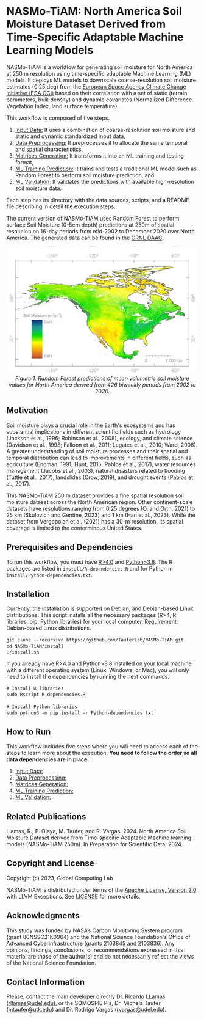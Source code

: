 # NASMo-TiAM: North America Soil Moisture Dataset Derived from Time-Specific Adaptable Machine Learning Models

NASMo-TiAM is a workflow for generating soil moisture for North America at 250 m resolution using time-specific adaptable Machine Learning (ML) models. It deploys ML models to downscale coarse-resolution soil moisture estimates (0.25 deg) from the [European Space Agency Climate Change Initiative (ESA CCI)](https://climate.esa.int/en/projects/soil-moisture/data/) based on their correlation with a set of static (terrain parameters, bulk density) and dynamic covariates (Normalized Difference Vegetation Index, land surface temperature).

This workflow is composed of five steps.

1. [Input Data:](1_Input_Data/) It uses a combination of coarse-resolution soil moisture and static and dynamic standardized input data,
2. [Data Preprocessing:](2_Data_Preprocessing/) It preprocesses it to allocate the same temporal and spatial characteristics,
3. [Matrices Generation:](3_Matrices_Generation/) It transforms it into an ML training and testing format,
4. [ML Training Prediction:](4_ML_Training_Prediction/) It trains and tests a traditional ML model such as Random Forest to perform soil moisture prediction, and
5. [ML Validation:](5_ML_Validation/) It validates the predictions with available high-resolution soil moisture data.

Each step has its directory with the data sources, scripts, and a README file describing in detail the execution steps.   

The current version of NASMo-TiAM uses Random Forest to perform surface Soil Moisture (0-5cm depth) predictions at 250m of spatial resolution on 16-day periods from mid-2002 to December 2020 over North America. The generated data can be found in the [ORNL DAAC](https://daac.ornl.gov/CMS/guides/NASMo_TiAM_250m.html). 

<p align="center">
    <img src="imgs/NASMo_TiAM_250m_Fig1.jpg" width="600">
    <br>
    <em>Figure 1. Random Forest predictions of mean volumetric soil moisture values for North America derived from 426 biweekly periods from 2002 to 2020.</em>
</p>

## Motivation
Soil moisture plays a crucial role in the Earth's ecosystems and has substantial implications in different scientific fields such as hydrology (Jackson et al., 1996; Robinson et al., 2008), ecology, and climate science (Davidson et al., 1998; Falloon et al., 2011; Legates et al., 2010; Ward, 2008). A greater understanding of soil moisture processes and their spatial and temporal distribution can lead to improvements in different fields, such as agriculture (Engman, 1991; Hunt, 2015; Pablos et al., 2017), water resources management (Jacobs et al., 2003), natural disasters related to flooding (Tuttle et al., 2017), landslides (Crow, 2019), and drought events (Pablos et al., 2017). 

This NASMo-TiAM 250 m dataset provides a fine spatial resolution soil moisture dataset across the North American region. Other continent-scale datasets have resolutions ranging from 0.25 degrees (O. and Orth, 2021) to 25 km (Skulovich and Gentine, 2023) and 1 km (Han et al., 2023). While the dataset from Vergopolan et al. (2021) has a 30-m resolution, its spatial coverage is limited to the conterminous United States.

## Prerequisites and Dependencies
To run this workflow, you must have [R>4.0](https://cran.r-project.org/bin/linux/ubuntu/fullREADME.html#installing-r) and [Python>3.8](https://www.python.org/downloads/). The R packages are listed in `install/R-dependencies.R` and for Python in `install/Python-dependencies.txt`.  

## Installation
Currently, the installation is supported on Debian, and Debian-based Linux distributions. This script installs all the necessary packages (R>4, R libraries, pip, Python libraries) for your local computer.
Requirement: Debian-based Linux distributions.
```
git clone --recursive https://github.com/TauferLab/NASMo-TiAM.git
cd NASMo-TiAM/install
./install.sh
```

If you already have R>4.0 and Python>3.8 installed on your local machine with a different operating system (Linux, Windows, or Mac), you will only need to install the dependencies by running the next commands.
```
# Install R libraries
sudo Rscript R-dependencies.R

# Install Python libraries
sudo python3 -m pip install -r Python-dependencies.txt
```

## How to Run
This workflow includes five steps where you will need to access each of the steps to learn more about the execution. **You need to follow the order so all data dependencies are in place.**

1. [Input Data:](1_Input_Data/)
2. [Data Preprocessing:](2_Data_Preprocessing/) 
3. [Matrices Generation:](3_Matrices_Generation/)
4. [ML Training Prediction:](4_ML_Training_Prediction/)
5. [ML Validation:](5_ML_Validation/)

## Related Publications
Llamas, R., P. Olaya, M. Taufer, and R. Vargas. 2024. North America Soil Moisture Dataset derived from Time-specific Adaptable Machine learning models (NASMo-TiAM 250m). In Preparation for Scientific Data, 2024.

## Copyright and License 
Copyright (c) 2023, Global Computing Lab

NASMo-TiAM is distributed under terms of the [Apache License, Version 2.0](http://www.apache.org/licenses/LICENSE-2.0) with LLVM Exceptions.
See [LICENSE](https://github.com/TauferLab/GCLab_Code_Repo_Template/blob/main/LICENSE) for more details.

## Acknowledgments
This study was funded by NASA’s Carbon Monitoring System program (grant 80NSSC21K0964) and the National Science Foundation's Office of Advanced Cyberinfrastructure (grants 2103845 and 2103836).
Any opinions, findings, conclusions, or recommendations expressed in this material are those of the author(s) and do not necessarily reflect the views of the National Science Foundation. 

## Contact Information
Please, contact the main developer directly Dr. Ricardo LLamas (rllamas@udel.edu), or the SOMOSPIE PIs, Dr. Michela Taufer (mtaufer@utk.edu) and Dr. Rodrigo Vargas (rvargas@udel.edu).
